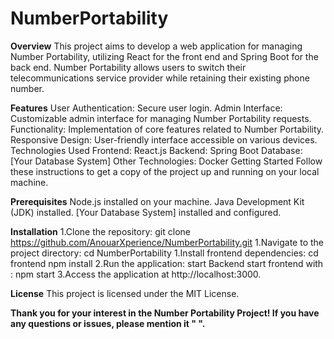 # NumberPortability
**Overview**
This project aims to develop a web application for managing Number Portability, utilizing React for the front end and Spring Boot for the back end. Number Portability allows users to switch their telecommunications service provider while retaining their existing phone number.

**Features**
User Authentication: Secure user login.
Admin Interface: Customizable admin interface for managing Number Portability requests.
Functionality: Implementation of core features related to Number Portability.
Responsive Design: User-friendly interface accessible on various devices.
Technologies Used
Frontend: React.js
Backend: Spring Boot
Database: [Your Database System]
Other Technologies: Docker
Getting Started
Follow these instructions to get a copy of the project up and running on your local machine.

**Prerequisites**
Node.js installed on your machine.
Java Development Kit (JDK) installed.
[Your Database System] installed and configured.

**Installation**
1.Clone the repository:
git clone https://github.com/AnouarXperience/NumberPortability.git
1.Navigate to the project directory:
cd NumberPortability
1.Install frontend dependencies:
cd frontend
npm install
2.Run the application:
start Backend
start frontend with : npm start
3.Access the application at http://localhost:3000.

**License**
This project is licensed under the MIT License.

****Thank you for your interest in the Number Portability Project! If you have any questions or issues, please mention it " ".****


